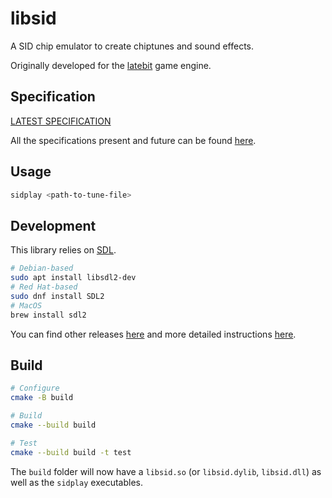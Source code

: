 libsid
===

A SID chip emulator to create chiptunes and sound effects. 

Originally developed for the [latebit](https://github.com/latebit/latebit-engine/) game
engine.

## Specification

[LATEST SPECIFICATION](./docs/spec-v0.md)

All the specifications present and future can be found [here](./docs/).

## Usage

```sh
sidplay <path-to-tune-file>
```

## Development

This library relies on [SDL](https://www.libsdl.org/). 

```sh
# Debian-based
sudo apt install libsdl2-dev
# Red Hat-based
sudo dnf install SDL2
# MacOS
brew install sdl2
```

You can find other releases [here](https://github.com/libsdl-org/SDL/releases) and more 
detailed instructions [here](https://wiki.libsdl.org/SDL2/Installation).

## Build

```sh
# Configure
cmake -B build

# Build
cmake --build build

# Test
cmake --build build -t test
```

The `build` folder will now have a `libsid.so` (or `libsid.dylib`, `libsid.dll`) as well as 
the `sidplay` executables.
